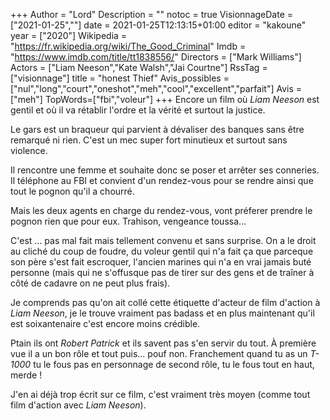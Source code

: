 +++
Author = "Lord"
Description = ""
notoc = true
VisionnageDate = ["2021-01-25",""]
date = 2021-01-25T12:13:15+01:00
editor = "kakoune"
year = ["2020"]
Wikipedia = "https://fr.wikipedia.org/wiki/The_Good_Criminal"
Imdb = "https://www.imdb.com/title/tt1838556/"
Directors = ["Mark Williams"]
Actors = ["Liam Neeson","Kate Walsh","Jai Courtne"]
RssTag = ["visionnage"]
title = "honest Thief"
Avis_possibles = ["nul","long","court","oneshot","meh","cool","excellent","parfait"]
Avis = ["meh"] 
TopWords=["fbi","voleur"]
+++
Encore un film où *Liam Neeson* est gentil et où il va rétablir l'ordre et la vérité et surtout la justice.

Le gars est un braqueur qui parvient à dévaliser des banques sans être remarqué ni rien.
C'est un mec super fort minutieux et surtout sans violence.

Il rencontre une femme et souhaite donc se poser et arrêter ses conneries.
Il téléphone au FBI et convient d'un rendez-vous pour se rendre ainsi que tout le pognon qu'il a chourré.

Mais les deux agents en charge du rendez-vous, vont préferer prendre le pognon rien que pour eux.
Trahison, vengeance toussa…

C'est … pas mal fait mais tellement convenu et sans surprise.
On a le droit au cliché du coup de foudre, du voleur gentil qui n'a fait ça que parceque son père s'est fait escroquer, l'ancien marines qui n'a en vrai jamais buté personne (mais qui ne s'offusque pas de tirer sur des gens et de traîner à côté de cadavre on ne peut plus frais).

Je comprends pas qu'on ait collé cette étiquette d'acteur de film d'action à *Liam Neeson*, je le trouve vraiment pas badass et en plus maintenant qu'il est soixantenaire c'est encore moins crédible.

Ptain ils ont *Robert Patrick* et ils savent pas s'en servir du tout.
À première vue il a un bon rôle et tout puis… pouf non.
Franchement quand tu as un *T-1000* tu le fous pas en personnage de second rôle, tu le fous tout en haut, merde !

J'en ai déjà trop écrit sur ce film, c'est vraiment très moyen (comme tout film d'action avec *Liam Neeson*).
